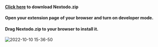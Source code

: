 #### [Click here](https://github.com/mehmetguduk/Nextodo/raw/master/Nextodo%20as%20Web%20Extension/Nextodo.zip) to download Nextodo.zip
#### Open your extension page of your browser and turn on developer mode.
#### Drag Nextodo.zip to your browser to install it.
![2022-10-10 15-36-50](https://user-images.githubusercontent.com/85064536/194868694-14f7f795-a9e6-4f20-b655-f2d2ec232242.gif)
